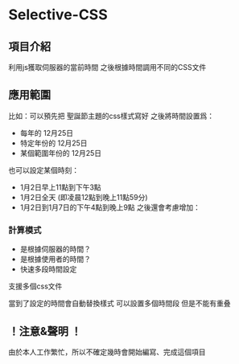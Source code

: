 # Selective-CSS

## 項目介紹
利用js獲取伺服器的當前時間 之後根據時間調用不同的CSS文件

## 應用範圍
比如：可以預先把 聖誕節主題的css樣式寫好 之後將時間設置爲：

+ 每年的 12月25日
+ 特定年份的 12月25日
+ 某個範圍年份的 12月25日

也可以設定某個時刻：

+ 1月2日早上11點到下午3點
+ 1月2日全天 (即凌晨12點到晚上11點59分)
+ 1月2日到1月7日的下午4點到晚上9點
之後還會考慮增加：

### 計算模式

+ 是根據伺服器的時間？
+ 是根據使用者的時間？
+ 快速多段時間設定

支援多個css文件

當到了設定的時間會自動替換樣式 可以設置多個時間段 但是不能有重叠

## ！注意&聲明 ！
由於本人工作繁忙，所以不確定幾時會開始編寫、完成這個項目
